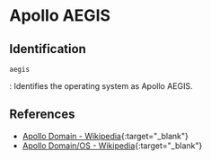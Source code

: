 # Apollo AEGIS

## Identification

`aegis`

:   Identifies the operating system as Apollo AEGIS.

## References

- [Apollo Domain - Wikipedia](https://en.wikipedia.org/wiki/Apollo/Domain#Operating_system){:target="_blank"}
- [Apollo Domain/OS - Wikipedia](https://en.wikipedia.org/wiki/Domain/OS){:target="_blank"}
